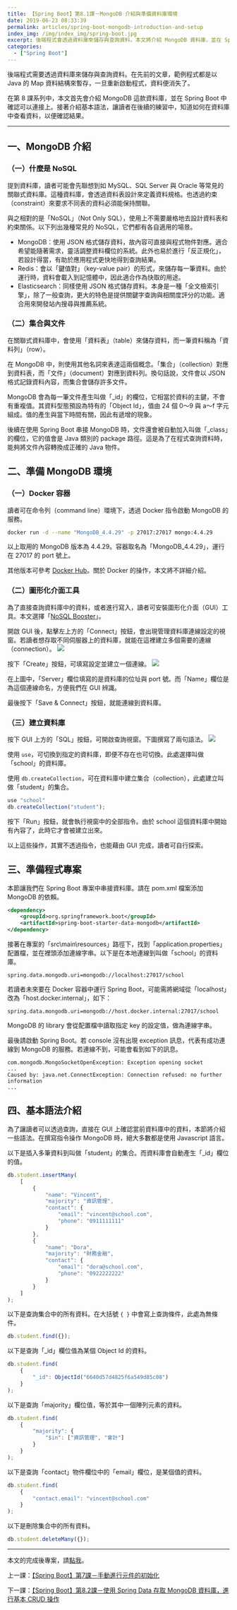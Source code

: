 ```yaml
---
title: 【Spring Boot】第8.1課－MongoDB 介紹與準備資料庫環境
date: 2019-06-23 08:33:39
permalink: articles/spring-boot-mongodb-introduction-and-setup
index_img: /img/index_img/spring-boot.jpg
excerpt: 後端程式會透過資料庫來儲存與查詢資料。本文將介紹 MongoDB 資料庫，並在 Spring Boot 專案中進行連接。接著介紹基本語法，讓讀者知道 MongoDB 的資料與語法，是以 JSON 格式來表示。由於 JSON 格式可直接與程式物件的資料做對應，因此適合那些希望能靈活調整資料欄位的應用程式。
categories:
  - ["Spring Boot"]
---
```


後端程式需要透過資料庫來儲存與查詢資料。在先前的文章，範例程式都是以 Java 的 Map 資料結構來暫存，一旦重新啟動程式，資料便消失了。

在第 8 課系列中，本文首先會介紹 MongoDB 這款資料庫，並在 Spring Boot 中確認可以連接上。接著介紹基本語法，讓讀者在後續的練習中，知道如何在資料庫中查看資料，以便確認結果。


-----


## 一、MongoDB 介紹
### （一）什麼是 NoSQL
提到資料庫，讀者可能會先聯想到如 MySQL、SQL Server 與 Oracle 等常見的關聯式資料庫。這種資料庫，會透過資料表設計來定義資料規格。也透過約束（constraint）來要求不同表的資料必須能保持關聯。

與之相對的是「NoSQL」（Not Only SQL），使用上不需要嚴格地去設計資料表和約束關係。以下列出幾種常見的 NoSQL，它們都有各自適用的場景。
* MongoDB：使用 JSON 格式儲存資料，故內容可直接與程式物件對應。適合希望能隨著需求，靈活調整資料欄位的系統。此外也易於進行「反正規化」，若設計得當，有助於應用程式更快地得到查詢結果。
* Redis：會以「鍵值對」（key-value pair）的形式，來儲存每一筆資料。由於運行時，資料會載入到記憶體中，因此適合作為快取的用途。
* Elasticsearch：同樣使用 JSON 格式儲存資料。本身是一種「全文檢索引擎」，除了一般查詢，更大的特色是提供關鍵字查詢與相關度評分的功能。適合用來開發站內搜尋與推薦系統。

### （二）集合與文件
在關聯式資料庫中，會使用「資料表」（table）來儲存資料，而一筆資料稱為「資料列」（row）。

在 MongoDB 中，則使用其他名詞來表達這兩個概念。「集合」（collection）對應到資料表，而「文件」（document）對應到資料列。換句話說，文件會以 JSON 格式記錄資料內容，而集合會儲存許多文件。

MongoDB 會為每一筆文件產生叫做「_id」的欄位，它相當於資料的主鍵，不會有重複值。其資料型態預設為特有的「Object Id」，值由 24 個 0～9 與 a～f 字元組成。值的產生與當下時間有關，因此有遞增的現象。

後續在使用 Spring Boot 串接 MongoDB 時，文件還會被自動加入叫做「_class」的欄位，它的值會是 Java 類別的 package 路徑。這是為了在程式查詢資料時，能夠將文件內容轉換成正確的 Java 物件。

## 二、準備 MongoDB 環境
### （一）Docker 容器
讀者可在命令列（command line）環境下，透過 Docker 指令啟動 MongoDB 的服務。
``` sh
docker run -d --name "MongoDB_4.4.29" -p 27017:27017 mongo:4.4.29
```

以上取用的 MongoDB 版本為 4.4.29。容器取名為「MongoDB_4.4.29」，運行在 27017 的 port 號上。

其他版本可參考 [Docker Hub](https://hub.docker.com/_/mongo)。關於 Docker 的操作，本文將不詳細介紹。

### （二）圖形化介面工具
為了直接查詢資料庫中的資料，或者進行寫入，讀者可安裝圖形化介面（GUI）工具。本文選擇「[NoSQL Booster](https://nosqlbooster.com/downloads)」。

開啟 GUI 後，點擊左上方的「Connect」按鈕，會出現管理資料庫連線設定的視窗。若讀者想存取不同伺服器上的資料庫，就能在這裡建立多個需要的連線（connection）。
<img src="{{ permalink }}nosqlbooster-connections.png" />

按下「Create」按鈕，可填寫設定並建立一個連線。
<img src="{{ permalink }}nosqlbooster-connection-editor-basic.png" />

在上圖中，「Server」欄位填寫的是資料庫的位址與 port 號。而「Name」欄位是為這個連線命名，方便我們在 GUI 辨識。

最後按下「Save & Connect」按鈕，就能連線到資料庫。

### （三）建立資料庫
按下 GUI 上方的「SQL」按鈕，可開啟查詢視窗。下圖撰寫了兩句語法。
<img src="{{ permalink }}nosqlbooster-use-query-to-create-database-collection.png" />

使用 `use`，可切換到指定的資料庫，即便不存在也可切換。此處選擇叫做「school」的資料庫。

使用 `db.createCollection`，可在資料庫中建立集合（collection），此處建立叫做「student」的集合。
``` javascript
use "school"
db.createCollection("student");
```

按下「Run」按鈕，就會執行視窗中的全部指令。由於 school 這個資料庫中開始有內容了，此時它才會被建立出來。

以上這些操作，其實不透過指令，也能藉由 GUI 完成，讀者可自行探索。

## 三、準備程式專案
本節讓我們在 Spring Boot 專案中串接資料庫。請在 pom.xml 檔案添加 MongoDB 的依賴。
``` xml
<dependency>
    <groupId>org.springframework.boot</groupId>
    <artifactId>spring-boot-starter-data-mongodb</artifactId>
</dependency>
```

接著在專案的「src\main\resources」路徑下，找到「application.properties」配置檔，並在裡頭添加連線字串。以下是在本地連線到叫做「school」的資料庫。
``` properties
spring.data.mongodb.uri=mongodb://localhost:27017/school
```

若讀者未來要在 Docker 容器中運行 Spring Boot，可能需將網域從「localhost」改為「host.docker.internal」，如下：
``` properties
spring.data.mongodb.uri=mongodb://host.docker.internal:27017/school
```

MongoDB 的 library 會從配置檔中讀取指定 key 的設定值，做為連線字串。

最後請啟動 Spring Boot。若 console 沒有出現 exception 訊息，代表有成功連線到 MongoDB 的服務。若連線不到，可能會看到如下的訊息。
``` text
com.mongodb.MongoSocketOpenException: Exception opening socket
...
Caused by: java.net.ConnectException: Connection refused: no further information
...
```

## 四、基本語法介紹
為了讓讀者可以透過查詢，直接在 GUI 上確認當前資料庫中的資料，本節將介紹一些語法。在撰寫指令操作 MongoDB 時，絕大多數都是使用 Javascript 語言。

以下是插入多筆資料到叫做「student」的集合。而資料庫會自動產生「_id」欄位的值。
``` javascript
db.student.insertMany(
    [
        {
            "name": "Vincent",
            "majority": "資訊管理",
            "contact": {
                "email": "vincent@school.com",
                "phone": "0911111111"
            }
        },
        {
            "name": "Dora",
            "majority": "財務金融",
            "contact": {
                "email": "dora@school.com",
                "phone": "0922222222"
            }
        }
    ]
);
```

以下是查詢集合中的所有資料。在大括號 `{ }` 中會寫上查詢條件，此處為無條件。
``` javascript
db.student.find({});
```

以下是查詢「_id」欄位值為某個 Object Id 的資料。
``` javascript
db.student.find(
    {
        "_id": ObjectId("6640d57d4825f6a549d85c08")
    }
);
```

以下是查詢「majority」欄位值，等於其中一個陣列元素的資料。
``` javascript
db.student.find(
    {
        "majority": {
            "$in": ["資訊管理", "會計"]
        }
    }
);
```

以下是查詢「contact」物件欄位中的「email」欄位，是某個值的資料。
``` javascript
db.student.find(
    {
        "contact.email": "vincent@school.com"
    }
);
```

以下是刪除集合中的所有資料。
``` javascript
db.student.deleteMany({});
```


-----


本文的完成後專案，請[點我](https://github.com/ntub46010/SpringBootTutorial/tree/Ch08.1-mongodb-introduction-and-setup)。

上一課：<a href="/articles/spring-boot-construct-bean-programmatically" target="_blank">【Spring Boot】第7課－手動進行元件的初始化</a>

下一課：<a href="/articles/spring-boot-data-mongodb-repository-crud" target="_blank">【Spring Boot】第8.2課－使用 Spring Data 存取 MongoDB 資料庫，進行基本 CRUD 操作</a>